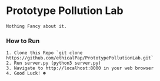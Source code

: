 # Prototype Pollution Lab
    Nothing Fancy about it.

### How to Run
    1. Clone this Repo `git clone https://github.com/ethicalPap/PrototypePollutionLab.git`
    2. Run server.py (python3 server.py)
    3. Navigate to http://localhost:8000 in your web browser
    4. Good Luck! ☻